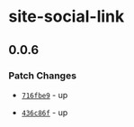 # site-social-link

## 0.0.6

### Patch Changes

- [`716fbe9`](https://github.com/Ennoriel/social-links/commit/716fbe938e1ff382574dd28d6b2e8d2188881780) - up

- [`436c86f`](https://github.com/Ennoriel/social-links/commit/436c86f82cef99e83749363f6381c1c3c830b166) - up
